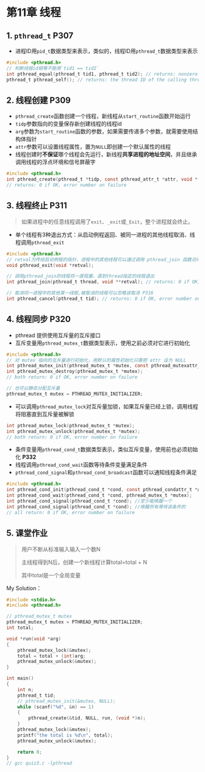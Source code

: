 # 第11章 线程

## 1. `pthread_t` P307

* 进程ID用`pid_t`数据类型来表示，类似的，线程ID用`pthread_t`数据类型来表示

```c
#include <pthread.h>
// 判断线程id相等不能用`tid1 == tid2`
int pthread_equal(pthread_t tid1, pthread_t tid2); // returns: nonzero if equal, 0 otherwise
pthread_t pthread_self(); // returns: the thread ID of the calling thread

```


## 2. 线程创建 P309

* `pthread_create`函数创建一个线程，新线程从`start_routine`函数开始运行
* `tidp`参数指向的变量保存新创建线程的线程id
* `arg`参数为`start_routine`函数的参数，如果需要传递多个参数，就需要使用结构体指针
* `attr`参数可以设置线程属性，置为`NULL`即创建一个默认属性的线程
* 线程创建时**不保证**哪个线程会先运行，新线程**共享进程的地址空间**，并且继承调用线程的浮点环境和信号屏蔽字

```c
#include <pthread.h>
int pthread_create(pthread_t *tidp, const pthread_attr_t *attr, void *(*start_routine)(void *), void *arg);
// returns: 0 if OK, error number on failure
```


## 3. 线程终止 P311

> 如果进程中的任意线程调用了`exit`、`_exit`或`_Exit`，整个进程就会终止。

* 单个线程有3种退出方式：从启动例程返回、被同一进程的其他线程取消、线程调用`pthread_exit`

```c
#include <pthread.h>
// retval为传给启动例程的指针，进程中的其他线程可以通过调用 pthread_join 函数访问这个指针
void pthread_exit(void *retval);

// 调用pthread_join的线程将一直阻塞，直到thread指定的线程退出
int pthread_join(pthread_t thread, void **retval); // returns: 0 if OK, error number on failure

// 取消同一进程中的其他某一线程,被取消的线程可以忽略该取消 P316
int pthread_cancel(pthread_t tid); // returns: 0 if OK, error number on failure
```


## 4. 线程同步 P320

* pthread 提供使用互斥量的互斥接口
* 互斥变量用`pthread_mutex_t`数据类型表示，使用之前必须对它进行初始化

```c
#include <pthread.h>
// 对 mutex 指向的互斥量进行初始化，用默认的属性初始化只需把 attr 设为 NULL
int pthread_mutex_init(pthread_mutex_t *mutex, const pthread_mutexattr_t *attr);
int pthread_mutex_destroy(pthread_mutex_t *mutex); 
// both return: 0 if OK, error number on failure

// 也可以静态分配互斥量
pthread_mutex_t mutex = PTHREAD_MUTEX_INITIALIZER;
```

* 可以调用`pthread_mutex_lock`对互斥量加锁，如果互斥量已经上锁，调用线程将阻塞直到互斥量被解锁

```c
int pthread_mutex_lock(pthread_mutex_t *mutex);
int pthread_mutex_unlock(pthread_mutex_t *mutex);
// both return: 0 if OK, error number on failure
```

* 条件变量用`pthread_cond_t`数据类型表示，类似互斥变量，使用前也必须初始化 **P332**
* 线程调用`pthread_cond_wait`函数等待条件变量满足条件
* `pthread_cond_signal`和`pthread_cond_broadcast`函数可以通知线程条件满足

```c
#include <pthread.h>
int pthread_cond_init(pthread_cond_t *cond, const pthread_condattr_t *attr);
int pthread_cond_wait(pthread_cond_t *cond, pthread_mutex_t *mutex);
int pthread_cond_signal(pthread_cond_t *cond); //至少能唤醒一个
int pthread_cond_signal(pthread_cond_t *cond); //唤醒所有等待该条件的
// all return: 0 if OK, error number on failure
```

## 5. 课堂作业
> 用户不断从标准输入输入一个数N
> 
> 主线程得到N后，创建一个新线程计算total=total + N
> 
> 其中total是一个全局变量

My Solution：

```c
#include <stdio.h>
#include <pthread.h>

// pthread_mutex_t mutex
pthread_mutex_t mutex = PTHREAD_MUTEX_INITIALIZER;
int total;

void *run(void *arg)
{
    pthread_mutex_lock(&mutex);
    total = total + (int)arg;
    pthread_mutex_unlock(&mutex);
}

int main()
{
    int n;
    pthread_t tid;
    // pthread_mutex_init(&mutex, NULL);
    while (scanf("%d", &n) == 1)
    {
        pthread_create(&tid, NULL, run, (void *)n);
    }
    pthread_mutex_lock(&mutex);
    printf("the total is %d\n", total);
    pthread_mutex_unlock(&mutex);

    return 0;
}
// gcc quiz3.c -lpthread
```
